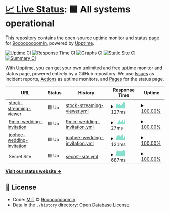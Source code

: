 # [📈 Live Status](https://demo.upptime.js.org): <!--live status--> **🟩 All systems operational**

This repository contains the open-source uptime monitor and status page for [9ooooooooomin](https://9min.github.io/upptime), powered by [Upptime](https://github.com/upptime/upptime).

[![Uptime CI](https://github.com/koj-co/upptime/workflows/Uptime%20CI/badge.svg)](https://github.com/koj-co/upptime/actions?query=workflow%3A%22Uptime+CI%22)
[![Response Time CI](https://github.com/koj-co/upptime/workflows/Response%20Time%20CI/badge.svg)](https://github.com/koj-co/upptime/actions?query=workflow%3A%22Response+Time+CI%22)
[![Graphs CI](https://github.com/koj-co/upptime/workflows/Graphs%20CI/badge.svg)](https://github.com/koj-co/upptime/actions?query=workflow%3A%22Graphs+CI%22)
[![Static Site CI](https://github.com/koj-co/upptime/workflows/Static%20Site%20CI/badge.svg)](https://github.com/koj-co/upptime/actions?query=workflow%3A%22Static+Site+CI%22)
[![Summary CI](https://github.com/koj-co/upptime/workflows/Summary%20CI/badge.svg)](https://github.com/koj-co/upptime/actions?query=workflow%3A%22Summary+CI%22)

With [Upptime](https://upptime.js.org), you can get your own unlimited and free uptime monitor and status page, powered entirely by a GitHub repository. We use [Issues](https://github.com/9min/upptime/issues) as incident reports, [Actions](https://github.com/9min/upptime/actions) as uptime monitors, and [Pages](https://demo.upptime.js.org) for the status page.

<!--start: status pages-->
<!-- This summary is generated by Upptime (https://github.com/upptime/upptime) -->
<!-- Do not edit this manually, your changes will be overwritten -->
<!-- prettier-ignore -->
| URL | Status | History | Response Time | Uptime |
| --- | ------ | ------- | ------------- | ------ |
| <img alt="" src="https://favicons.githubusercontent.com/9min.github.io" height="13"> [stock-streaming-viewer](https://9min.github.io/stock-streaming-viewer/) | 🟩 Up | [stock-streaming-viewer.yml](https://github.com/9min/upptime/commits/HEAD/history/stock-streaming-viewer.yml) | <details><summary><img alt="Response time graph" src="./graphs/stock-streaming-viewer/response-time-week.png" height="20"> 127ms</summary><br><a href="https://9min.github.io/upptime/history/stock-streaming-viewer"><img alt="Response time 116" src="https://img.shields.io/endpoint?url=https%3A%2F%2Fraw.githubusercontent.com%2F9min%2Fupptime%2FHEAD%2Fapi%2Fstock-streaming-viewer%2Fresponse-time.json"></a><br><a href="https://9min.github.io/upptime/history/stock-streaming-viewer"><img alt="24-hour response time 162" src="https://img.shields.io/endpoint?url=https%3A%2F%2Fraw.githubusercontent.com%2F9min%2Fupptime%2FHEAD%2Fapi%2Fstock-streaming-viewer%2Fresponse-time-day.json"></a><br><a href="https://9min.github.io/upptime/history/stock-streaming-viewer"><img alt="7-day response time 127" src="https://img.shields.io/endpoint?url=https%3A%2F%2Fraw.githubusercontent.com%2F9min%2Fupptime%2FHEAD%2Fapi%2Fstock-streaming-viewer%2Fresponse-time-week.json"></a><br><a href="https://9min.github.io/upptime/history/stock-streaming-viewer"><img alt="30-day response time 130" src="https://img.shields.io/endpoint?url=https%3A%2F%2Fraw.githubusercontent.com%2F9min%2Fupptime%2FHEAD%2Fapi%2Fstock-streaming-viewer%2Fresponse-time-month.json"></a><br><a href="https://9min.github.io/upptime/history/stock-streaming-viewer"><img alt="1-year response time 116" src="https://img.shields.io/endpoint?url=https%3A%2F%2Fraw.githubusercontent.com%2F9min%2Fupptime%2FHEAD%2Fapi%2Fstock-streaming-viewer%2Fresponse-time-year.json"></a></details> | <details><summary><a href="https://9min.github.io/upptime/history/stock-streaming-viewer">100.00%</a></summary><a href="https://9min.github.io/upptime/history/stock-streaming-viewer"><img alt="All-time uptime 100.00%" src="https://img.shields.io/endpoint?url=https%3A%2F%2Fraw.githubusercontent.com%2F9min%2Fupptime%2FHEAD%2Fapi%2Fstock-streaming-viewer%2Fuptime.json"></a><br><a href="https://9min.github.io/upptime/history/stock-streaming-viewer"><img alt="24-hour uptime 100.00%" src="https://img.shields.io/endpoint?url=https%3A%2F%2Fraw.githubusercontent.com%2F9min%2Fupptime%2FHEAD%2Fapi%2Fstock-streaming-viewer%2Fuptime-day.json"></a><br><a href="https://9min.github.io/upptime/history/stock-streaming-viewer"><img alt="7-day uptime 100.00%" src="https://img.shields.io/endpoint?url=https%3A%2F%2Fraw.githubusercontent.com%2F9min%2Fupptime%2FHEAD%2Fapi%2Fstock-streaming-viewer%2Fuptime-week.json"></a><br><a href="https://9min.github.io/upptime/history/stock-streaming-viewer"><img alt="30-day uptime 100.00%" src="https://img.shields.io/endpoint?url=https%3A%2F%2Fraw.githubusercontent.com%2F9min%2Fupptime%2FHEAD%2Fapi%2Fstock-streaming-viewer%2Fuptime-month.json"></a><br><a href="https://9min.github.io/upptime/history/stock-streaming-viewer"><img alt="1-year uptime 100.00%" src="https://img.shields.io/endpoint?url=https%3A%2F%2Fraw.githubusercontent.com%2F9min%2Fupptime%2FHEAD%2Fapi%2Fstock-streaming-viewer%2Fuptime-year.json"></a></details>
| <img alt="" src="https://favicons.githubusercontent.com/9min.github.io" height="13"> [9min-wedding-invitation](https://9min.github.io/wedding-invitation/) | 🟩 Up | [9min-wedding-invitation.yml](https://github.com/9min/upptime/commits/HEAD/history/9min-wedding-invitation.yml) | <details><summary><img alt="Response time graph" src="./graphs/9min-wedding-invitation/response-time-week.png" height="20"> 27ms</summary><br><a href="https://9min.github.io/upptime/history/9min-wedding-invitation"><img alt="Response time 36" src="https://img.shields.io/endpoint?url=https%3A%2F%2Fraw.githubusercontent.com%2F9min%2Fupptime%2FHEAD%2Fapi%2F9min-wedding-invitation%2Fresponse-time.json"></a><br><a href="https://9min.github.io/upptime/history/9min-wedding-invitation"><img alt="24-hour response time 52" src="https://img.shields.io/endpoint?url=https%3A%2F%2Fraw.githubusercontent.com%2F9min%2Fupptime%2FHEAD%2Fapi%2F9min-wedding-invitation%2Fresponse-time-day.json"></a><br><a href="https://9min.github.io/upptime/history/9min-wedding-invitation"><img alt="7-day response time 27" src="https://img.shields.io/endpoint?url=https%3A%2F%2Fraw.githubusercontent.com%2F9min%2Fupptime%2FHEAD%2Fapi%2F9min-wedding-invitation%2Fresponse-time-week.json"></a><br><a href="https://9min.github.io/upptime/history/9min-wedding-invitation"><img alt="30-day response time 27" src="https://img.shields.io/endpoint?url=https%3A%2F%2Fraw.githubusercontent.com%2F9min%2Fupptime%2FHEAD%2Fapi%2F9min-wedding-invitation%2Fresponse-time-month.json"></a><br><a href="https://9min.github.io/upptime/history/9min-wedding-invitation"><img alt="1-year response time 36" src="https://img.shields.io/endpoint?url=https%3A%2F%2Fraw.githubusercontent.com%2F9min%2Fupptime%2FHEAD%2Fapi%2F9min-wedding-invitation%2Fresponse-time-year.json"></a></details> | <details><summary><a href="https://9min.github.io/upptime/history/9min-wedding-invitation">100.00%</a></summary><a href="https://9min.github.io/upptime/history/9min-wedding-invitation"><img alt="All-time uptime 100.00%" src="https://img.shields.io/endpoint?url=https%3A%2F%2Fraw.githubusercontent.com%2F9min%2Fupptime%2FHEAD%2Fapi%2F9min-wedding-invitation%2Fuptime.json"></a><br><a href="https://9min.github.io/upptime/history/9min-wedding-invitation"><img alt="24-hour uptime 100.00%" src="https://img.shields.io/endpoint?url=https%3A%2F%2Fraw.githubusercontent.com%2F9min%2Fupptime%2FHEAD%2Fapi%2F9min-wedding-invitation%2Fuptime-day.json"></a><br><a href="https://9min.github.io/upptime/history/9min-wedding-invitation"><img alt="7-day uptime 100.00%" src="https://img.shields.io/endpoint?url=https%3A%2F%2Fraw.githubusercontent.com%2F9min%2Fupptime%2FHEAD%2Fapi%2F9min-wedding-invitation%2Fuptime-week.json"></a><br><a href="https://9min.github.io/upptime/history/9min-wedding-invitation"><img alt="30-day uptime 100.00%" src="https://img.shields.io/endpoint?url=https%3A%2F%2Fraw.githubusercontent.com%2F9min%2Fupptime%2FHEAD%2Fapi%2F9min-wedding-invitation%2Fuptime-month.json"></a><br><a href="https://9min.github.io/upptime/history/9min-wedding-invitation"><img alt="1-year uptime 100.00%" src="https://img.shields.io/endpoint?url=https%3A%2F%2Fraw.githubusercontent.com%2F9min%2Fupptime%2FHEAD%2Fapi%2F9min-wedding-invitation%2Fuptime-year.json"></a></details>
| <img alt="" src="https://favicons.githubusercontent.com/joohee0928.github.io" height="13"> [joohee-wedding-invitation](https://joohee0928.github.io/wedding-invitation/) | 🟩 Up | [joohee-wedding-invitation.yml](https://github.com/9min/upptime/commits/HEAD/history/joohee-wedding-invitation.yml) | <details><summary><img alt="Response time graph" src="./graphs/joohee-wedding-invitation/response-time-week.png" height="20"> 121ms</summary><br><a href="https://9min.github.io/upptime/history/joohee-wedding-invitation"><img alt="Response time 113" src="https://img.shields.io/endpoint?url=https%3A%2F%2Fraw.githubusercontent.com%2F9min%2Fupptime%2FHEAD%2Fapi%2Fjoohee-wedding-invitation%2Fresponse-time.json"></a><br><a href="https://9min.github.io/upptime/history/joohee-wedding-invitation"><img alt="24-hour response time 140" src="https://img.shields.io/endpoint?url=https%3A%2F%2Fraw.githubusercontent.com%2F9min%2Fupptime%2FHEAD%2Fapi%2Fjoohee-wedding-invitation%2Fresponse-time-day.json"></a><br><a href="https://9min.github.io/upptime/history/joohee-wedding-invitation"><img alt="7-day response time 121" src="https://img.shields.io/endpoint?url=https%3A%2F%2Fraw.githubusercontent.com%2F9min%2Fupptime%2FHEAD%2Fapi%2Fjoohee-wedding-invitation%2Fresponse-time-week.json"></a><br><a href="https://9min.github.io/upptime/history/joohee-wedding-invitation"><img alt="30-day response time 107" src="https://img.shields.io/endpoint?url=https%3A%2F%2Fraw.githubusercontent.com%2F9min%2Fupptime%2FHEAD%2Fapi%2Fjoohee-wedding-invitation%2Fresponse-time-month.json"></a><br><a href="https://9min.github.io/upptime/history/joohee-wedding-invitation"><img alt="1-year response time 113" src="https://img.shields.io/endpoint?url=https%3A%2F%2Fraw.githubusercontent.com%2F9min%2Fupptime%2FHEAD%2Fapi%2Fjoohee-wedding-invitation%2Fresponse-time-year.json"></a></details> | <details><summary><a href="https://9min.github.io/upptime/history/joohee-wedding-invitation">100.00%</a></summary><a href="https://9min.github.io/upptime/history/joohee-wedding-invitation"><img alt="All-time uptime 100.00%" src="https://img.shields.io/endpoint?url=https%3A%2F%2Fraw.githubusercontent.com%2F9min%2Fupptime%2FHEAD%2Fapi%2Fjoohee-wedding-invitation%2Fuptime.json"></a><br><a href="https://9min.github.io/upptime/history/joohee-wedding-invitation"><img alt="24-hour uptime 100.00%" src="https://img.shields.io/endpoint?url=https%3A%2F%2Fraw.githubusercontent.com%2F9min%2Fupptime%2FHEAD%2Fapi%2Fjoohee-wedding-invitation%2Fuptime-day.json"></a><br><a href="https://9min.github.io/upptime/history/joohee-wedding-invitation"><img alt="7-day uptime 100.00%" src="https://img.shields.io/endpoint?url=https%3A%2F%2Fraw.githubusercontent.com%2F9min%2Fupptime%2FHEAD%2Fapi%2Fjoohee-wedding-invitation%2Fuptime-week.json"></a><br><a href="https://9min.github.io/upptime/history/joohee-wedding-invitation"><img alt="30-day uptime 100.00%" src="https://img.shields.io/endpoint?url=https%3A%2F%2Fraw.githubusercontent.com%2F9min%2Fupptime%2FHEAD%2Fapi%2Fjoohee-wedding-invitation%2Fuptime-month.json"></a><br><a href="https://9min.github.io/upptime/history/joohee-wedding-invitation"><img alt="1-year uptime 100.00%" src="https://img.shields.io/endpoint?url=https%3A%2F%2Fraw.githubusercontent.com%2F9min%2Fupptime%2FHEAD%2Fapi%2Fjoohee-wedding-invitation%2Fuptime-year.json"></a></details>
| <img alt="" src="https://favicons.githubusercontent.com/null" height="13"> Secret Site | 🟩 Up | [secret-site.yml](https://github.com/9min/upptime/commits/HEAD/history/secret-site.yml) | <details><summary><img alt="Response time graph" src="./graphs/secret-site/response-time-week.png" height="20"> 687ms</summary><br><a href="https://9min.github.io/upptime/history/secret-site"><img alt="Response time 751" src="https://img.shields.io/endpoint?url=https%3A%2F%2Fraw.githubusercontent.com%2F9min%2Fupptime%2FHEAD%2Fapi%2Fsecret-site%2Fresponse-time.json"></a><br><a href="https://9min.github.io/upptime/history/secret-site"><img alt="24-hour response time 668" src="https://img.shields.io/endpoint?url=https%3A%2F%2Fraw.githubusercontent.com%2F9min%2Fupptime%2FHEAD%2Fapi%2Fsecret-site%2Fresponse-time-day.json"></a><br><a href="https://9min.github.io/upptime/history/secret-site"><img alt="7-day response time 687" src="https://img.shields.io/endpoint?url=https%3A%2F%2Fraw.githubusercontent.com%2F9min%2Fupptime%2FHEAD%2Fapi%2Fsecret-site%2Fresponse-time-week.json"></a><br><a href="https://9min.github.io/upptime/history/secret-site"><img alt="30-day response time 729" src="https://img.shields.io/endpoint?url=https%3A%2F%2Fraw.githubusercontent.com%2F9min%2Fupptime%2FHEAD%2Fapi%2Fsecret-site%2Fresponse-time-month.json"></a><br><a href="https://9min.github.io/upptime/history/secret-site"><img alt="1-year response time 751" src="https://img.shields.io/endpoint?url=https%3A%2F%2Fraw.githubusercontent.com%2F9min%2Fupptime%2FHEAD%2Fapi%2Fsecret-site%2Fresponse-time-year.json"></a></details> | <details><summary><a href="https://9min.github.io/upptime/history/secret-site">100.00%</a></summary><a href="https://9min.github.io/upptime/history/secret-site"><img alt="All-time uptime 82.92%" src="https://img.shields.io/endpoint?url=https%3A%2F%2Fraw.githubusercontent.com%2F9min%2Fupptime%2FHEAD%2Fapi%2Fsecret-site%2Fuptime.json"></a><br><a href="https://9min.github.io/upptime/history/secret-site"><img alt="24-hour uptime 100.00%" src="https://img.shields.io/endpoint?url=https%3A%2F%2Fraw.githubusercontent.com%2F9min%2Fupptime%2FHEAD%2Fapi%2Fsecret-site%2Fuptime-day.json"></a><br><a href="https://9min.github.io/upptime/history/secret-site"><img alt="7-day uptime 100.00%" src="https://img.shields.io/endpoint?url=https%3A%2F%2Fraw.githubusercontent.com%2F9min%2Fupptime%2FHEAD%2Fapi%2Fsecret-site%2Fuptime-week.json"></a><br><a href="https://9min.github.io/upptime/history/secret-site"><img alt="30-day uptime 49.87%" src="https://img.shields.io/endpoint?url=https%3A%2F%2Fraw.githubusercontent.com%2F9min%2Fupptime%2FHEAD%2Fapi%2Fsecret-site%2Fuptime-month.json"></a><br><a href="https://9min.github.io/upptime/history/secret-site"><img alt="1-year uptime 82.92%" src="https://img.shields.io/endpoint?url=https%3A%2F%2Fraw.githubusercontent.com%2F9min%2Fupptime%2FHEAD%2Fapi%2Fsecret-site%2Fuptime-year.json"></a></details>

<!--end: status pages-->

[**Visit our status website →**](https://9min.github.io/upptime)

## 📄 License

- Code: [MIT](./LICENSE) © [9ooooooooomin](https://9min.github.io/upptime)
- Data in the `./history` directory: [Open Database License](https://opendatacommons.org/licenses/odbl/1-0/)
